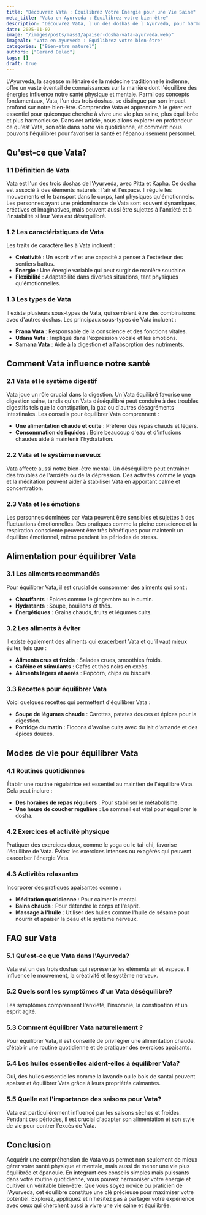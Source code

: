 ```yaml
---
title: "Découvrez Vata : Équilibrez Votre Énergie pour une Vie Saine"
meta_title: "Vata en Ayurveda : Équilibrez votre bien-être"
description: "Découvrez Vata, l'un des doshas de l'Ayurveda, pour harmoniser votre énergie et améliorer votre santé avec des conseils pratiques."
date: 2025-01-02
image: "/images/posts/mass1/apaiser-dosha-vata-ayurveda.webp"
imageAlt: "Vata en Ayurveda : Équilibrez votre bien-être"
categories: ["Bien-etre naturel"]
authors: ["Gerard Delao"]
tags: []
draft: true
---
```


L'Ayurveda, la sagesse millénaire de la médecine traditionnelle indienne, offre un vaste éventail de connaissances sur la manière dont l'équilibre des énergies influence notre santé physique et mentale. Parmi ces concepts fondamentaux, Vata, l'un des trois doshas, se distingue par son impact profond sur notre bien-être. Comprendre Vata et apprendre à le gérer est essentiel pour quiconque cherche à vivre une vie plus saine, plus équilibrée et plus harmonieuse. Dans cet article, nous allons explorer en profondeur ce qu'est Vata, son rôle dans notre vie quotidienne, et comment nous pouvons l'équilibrer pour favoriser la santé et l'épanouissement personnel.

## Qu'est-ce que Vata?

### 1.1 Définition de Vata

Vata est l'un des trois doshas de l'Ayurveda, avec Pitta et Kapha. Ce dosha est associé à des éléments naturels : l'air et l'espace. Il régule les mouvements et le transport dans le corps, tant physiques qu'émotionnels. Les personnes ayant une prédominance de Vata sont souvent dynamiques, créatives et imaginatives, mais peuvent aussi être sujettes à l'anxiété et à l'instabilité si leur Vata est déséquilibré.

### 1.2 Les caractéristiques de Vata

Les traits de caractère liés à Vata incluent :
- **Créativité** : Un esprit vif et une capacité à penser à l'extérieur des sentiers battus.
- **Énergie** : Une énergie variable qui peut surgir de manière soudaine.
- **Flexibilité** : Adaptabilité dans diverses situations, tant physiques qu'émotionnelles.

### 1.3 Les types de Vata

Il existe plusieurs sous-types de Vata, qui semblent être des combinaisons avec d'autres doshas. Les principaux sous-types de Vata incluent :
- **Prana Vata** : Responsable de la conscience et des fonctions vitales.
- **Udana Vata** : Impliqué dans l'expression vocale et les émotions.
- **Samana Vata** : Aide à la digestion et à l'absorption des nutriments.

## Comment Vata influence notre santé

### 2.1 Vata et le système digestif

Vata joue un rôle crucial dans la digestion. Un Vata équilibré favorise une digestion saine, tandis qu'un Vata déséquilibré peut conduire à des troubles digestifs tels que la constipation, la gaz ou d'autres désagréments intestinales. Les conseils pour équilibrer Vata comprennent :
- **Une alimentation chaude et cuite** : Préférer des repas chauds et légers.
- **Consommation de liquides** : Boire beaucoup d'eau et d'infusions chaudes aide à maintenir l'hydratation.

### 2.2 Vata et le système nerveux

Vata affecte aussi notre bien-être mental. Un déséquilibre peut entraîner des troubles de l'anxiété ou de la dépression. Des activités comme le yoga et la méditation peuvent aider à stabiliser Vata en apportant calme et concentration.

### 2.3 Vata et les émotions

Les personnes dominées par Vata peuvent être sensibles et sujettes à des fluctuations émotionnelles. Des pratiques comme la pleine conscience et la respiration consciente peuvent être très bénéfiques pour maintenir un équilibre émotionnel, même pendant les périodes de stress.

## Alimentation pour équilibrer Vata

### 3.1 Les aliments recommandés

Pour équilibrer Vata, il est crucial de consommer des aliments qui sont :
- **Chauffants** : Épices comme le gingembre ou le cumin.
- **Hydratants** : Soupe, bouillons et thés.
- **Énergétiques** : Grains chauds, fruits et légumes cuits. 

### 3.2 Les aliments à éviter

Il existe également des aliments qui exacerbent Vata et qu'il vaut mieux éviter, tels que :
- **Aliments crus et froids** : Salades crues, smoothies froids.
- **Caféine et stimulants** : Cafés et thés noirs en excès.
- **Aliments légers et aérés** : Popcorn, chips ou biscuits.

### 3.3 Recettes pour équilibrer Vata

Voici quelques recettes qui permettent d'équilibrer Vata :
- **Soupe de légumes chaude** : Carottes, patates douces et épices pour la digestion.
- **Porridge du matin** : Flocons d'avoine cuits avec du lait d'amande et des épices douces.

## Modes de vie pour équilibrer Vata

### 4.1 Routines quotidiennes

Établir une routine régulatrice est essentiel au maintien de l'équilibre Vata. Cela peut inclure :
- **Des horaires de repas réguliers** : Pour stabiliser le métabolisme.
- **Une heure de coucher régulière** : Le sommeil est vital pour équilibrer le dosha.

### 4.2 Exercices et activité physique

Pratiquer des exercices doux, comme le yoga ou le tai-chi, favorise l'équilibre de Vata. Évitez les exercices intenses ou exagérés qui peuvent exacerber l'énergie Vata.

### 4.3 Activités relaxantes

Incorporer des pratiques apaisantes comme :
- **Méditation quotidienne** : Pour calmer le mental.
- **Bains chauds** : Pour détendre le corps et l'esprit.
- **Massage à l'huile** : Utiliser des huiles comme l'huile de sésame pour nourrir et apaiser la peau et le système nerveux.

## FAQ sur Vata

### 5.1 Qu'est-ce que Vata dans l'Ayurveda?

Vata est un des trois doshas qui représente les éléments air et espace. Il influence le mouvement, la créativité et le système nerveux.

### 5.2 Quels sont les symptômes d'un Vata déséquilibré?

Les symptômes comprennent l'anxiété, l'insomnie, la constipation et un esprit agité.

### 5.3 Comment équilibrer Vata naturellement ?

Pour équilibrer Vata, il est conseillé de privilégier une alimentation chaude, d'établir une routine quotidienne et de pratiquer des exercices apaisants.

### 5.4 Les huiles essentielles aident-elles à équilibrer Vata?

Oui, des huiles essentielles comme la lavande ou le bois de santal peuvent apaiser et équilibrer Vata grâce à leurs propriétés calmantes.

### 5.5 Quelle est l'importance des saisons pour Vata?

Vata est particulièrement influencé par les saisons sèches et froides. Pendant ces périodes, il est crucial d'adapter son alimentation et son style de vie pour contrer l'excès de Vata.

## Conclusion

Acquérir une compréhension de Vata vous permet non seulement de mieux gérer votre santé physique et mentale, mais aussi de mener une vie plus équilibrée et épanouie. En intégrant ces conseils simples mais puissants dans votre routine quotidienne, vous pouvez harmoniser votre énergie et cultiver un véritable bien-être. Que vous soyez novice ou praticien de l'Ayurveda, cet équilibre constitue une clé précieuse pour maximiser votre potentiel. Explorez, appliquez et n'hésitez pas à partager votre expérience avec ceux qui cherchent aussi à vivre une vie saine et équilibrée.

